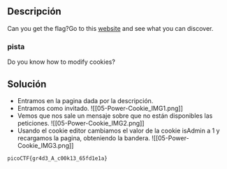 
## Descripción 

Can you get the flag?Go to this [website](http://saturn.picoctf.net:56099/) and see what you can discover.
### pista

Do you know how to modify cookies?
## Solución

- Entramos en la pagina dada por la descripción.
- Entramos como invitado.
![[05-Power-Cookie_IMG1.png]]
- Vemos que nos sale un mensaje sobre que no están disponibles las peticiones.
![[05-Power-Cookie_IMG2.png]]
- Usando el cookie editor cambiamos el valor de la cookie isAdmin a 1 y recargamos la pagina, obteniendo la bandera.
![[05-Power-Cookie_IMG3.png]]



```
picoCTF{gr4d3_A_c00k13_65fd1e1a}
```

